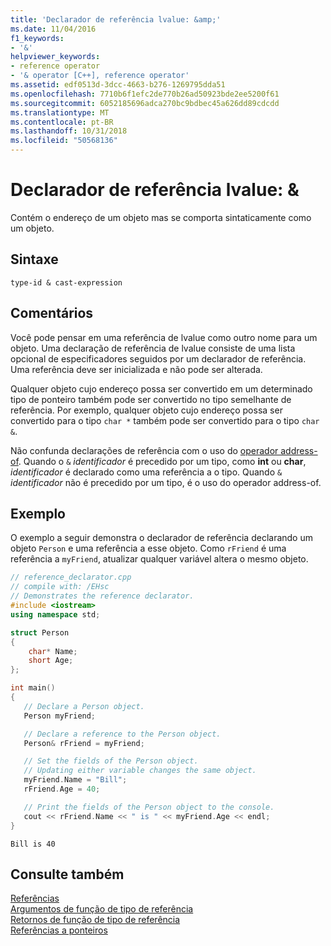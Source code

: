 ```yaml
---
title: 'Declarador de referência lvalue: &amp;'
ms.date: 11/04/2016
f1_keywords:
- '&'
helpviewer_keywords:
- reference operator
- '& operator [C++], reference operator'
ms.assetid: edf0513d-3dcc-4663-b276-1269795dda51
ms.openlocfilehash: 7710b6f1efc2de770b26ad50923bde2ee5200f61
ms.sourcegitcommit: 6052185696adca270bc9bdbec45a626dd89cdcdd
ms.translationtype: MT
ms.contentlocale: pt-BR
ms.lasthandoff: 10/31/2018
ms.locfileid: "50568136"
---
```

# <a name="lvalue-reference-declarator-amp"></a>Declarador de referência lvalue: &amp;

Contém o endereço de um objeto mas se comporta sintaticamente como um objeto.

## <a name="syntax"></a>Sintaxe

```
type-id & cast-expression
```

## <a name="remarks"></a>Comentários

Você pode pensar em uma referência de lvalue como outro nome para um objeto. Uma declaração de referência de lvalue consiste de uma lista opcional de especificadores seguidos por um declarador de referência. Uma referência deve ser inicializada e não pode ser alterada.

Qualquer objeto cujo endereço possa ser convertido em um determinado tipo de ponteiro também pode ser convertido no tipo semelhante de referência. Por exemplo, qualquer objeto cujo endereço possa ser convertido para o tipo `char *` também pode ser convertido para o tipo `char &`.

Não confunda declarações de referência com o uso do [operador address-of](../cpp/address-of-operator-amp.md). Quando o `&` *identificador* é precedido por um tipo, como **int** ou **char**, *identificador* é declarado como uma referência a o tipo. Quando `&` *identificador* não é precedido por um tipo, é o uso do operador address-of.

## <a name="example"></a>Exemplo

O exemplo a seguir demonstra o declarador de referência declarando um objeto `Person` e uma referência a esse objeto. Como `rFriend` é uma referência a `myFriend`, atualizar qualquer variável altera o mesmo objeto.

```cpp
// reference_declarator.cpp
// compile with: /EHsc
// Demonstrates the reference declarator.
#include <iostream>
using namespace std;

struct Person
{
    char* Name;
    short Age;
};

int main()
{
   // Declare a Person object.
   Person myFriend;

   // Declare a reference to the Person object.
   Person& rFriend = myFriend;

   // Set the fields of the Person object.
   // Updating either variable changes the same object.
   myFriend.Name = "Bill";
   rFriend.Age = 40;

   // Print the fields of the Person object to the console.
   cout << rFriend.Name << " is " << myFriend.Age << endl;
}
```

```Output
Bill is 40
```

## <a name="see-also"></a>Consulte também

[Referências](../cpp/references-cpp.md)<br/>
[Argumentos de função de tipo de referência](../cpp/reference-type-function-arguments.md)<br/>
[Retornos de função de tipo de referência](../cpp/reference-type-function-returns.md)<br/>
[Referências a ponteiros](../cpp/references-to-pointers.md)